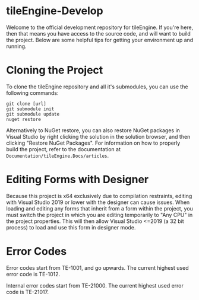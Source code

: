 ﻿# tileEngine-Develop
Welcome to the official development repository for tileEngine.
If you're here, then that means you have access to the source code, and will want to build the project.
Below are some helpful tips for getting your environment up and running.

# Cloning the Project
To clone the tileEngine repository and all it's submodules, you can use the following commands:
```
git clone [url]
git submodule init
git submodule update
nuget restore
```
Alternatively to NuGet restore, you can also restore NuGet packages in Visual Studio by right clicking the solution in the solution browser, and
then clicking "Restore NuGet Packages". For information on how to properly build the project, refer to the documentation at 
`Documentation/tileEngine.Docs/articles`.

# Editing Forms with Designer
Because this project is x64 exclusively due to compilation restraints, editing with Visual Studio 2019 or lower with the designer can cause issues.
When loading and editing any forms that inherit from a form within the project, you must switch the project in which you are editing temporarily to "Any CPU" in the project properties.
This will then allow Visual Studio <=2019 (a 32 bit process) to load and use this form in designer mode.

# Error Codes
Error codes start from TE-1001, and go upwards.
The current highest used error code is TE-1012.

Internal error codes start from TE-21000.
The current highest used error code is TE-21017.